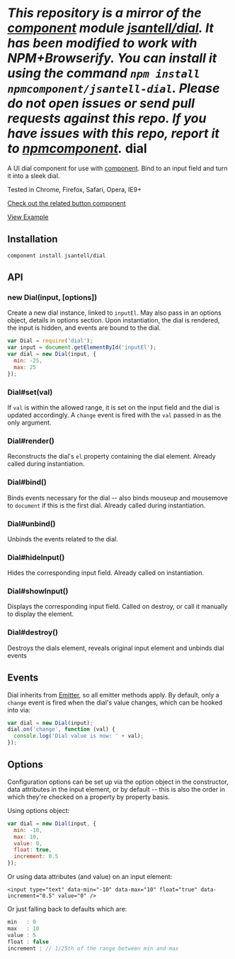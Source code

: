 *This repository is a mirror of the [component](http://component.io) module [jsantell/dial](http://github.com/jsantell/dial). It has been modified to work with NPM+Browserify. You can install it using the command `npm install npmcomponent/jsantell-dial`. Please do not open issues or send pull requests against this repo. If you have issues with this repo, report it to [npmcomponent](https://github.com/airportyh/npmcomponent).*
dial
====

A UI dial component for use with [component](https://github.com/component/component). Bind to an input field and turn it into a sleek dial.

Tested in Chrome, Firefox, Safari, Opera, IE9+

[Check out the related button component](https://jsantell.github.com/button)

[View Example](http://jsantell.github.com/dial)

## Installation

```
component install jsantell/dial
```

## API

### new Dial(input, [options])

Create a new dial instance, linked to `inputEl`. May also pass in an options object, details in options section. Upon instantiation, the dial is rendered, the input is hidden, and events are bound to the dial.

```js
var Dial = require('dial');
var input = document.getElementById('inputEl');
var dial = new Dial(input, {
  min: -25,
  max: 25
});
```

### Dial#set(val)

If `val` is within the allowed range, it is set on the input field and the dial is updated accordingly. A `change` event is fired with the `val` passed in as the only argument.

### Dial#render()

Reconstructs the dial's `el` property containing the dial element. Already called during instantiation.

### Dial#bind()

Binds events necessary for the dial -- also binds mouseup and mousemove to `document` if this is the first dial. Already called during instantiation.

### Dial#unbind()

Unbinds the events related to the dial.

### Dial#hideInput()

Hides the corresponding input field. Already called on instantiation.

### Dial#showInput()

Displays the corresponding input field. Called on destroy, or call it manually to display the element.

### Dial#destroy()

Destroys the dials element, reveals original input element and unbinds dial events

## Events

Dial inherits from [Emitter](https://github.com/component/emitter), so all emitter methods apply. By default, only a `change` event is fired when the dial's value changes, which can be hooked into via:

```js
var dial = new Dial(input);
dial.on('change', function (val) {
  console.log('Dial value is now: ' + val);
});
```

## Options

Configuration options can be set up via the option object in the constructor, data attributes in the input element, or by default -- this is also the order in which they're checked on a property by property basis.

Using options object:

```js
var dial = new Dial(input, {
  min: -10,
  max: 10,
  value: 0,
  float: true,
  increment: 0.5
});
```

Or using data attributes (and value) on an input element:

```
<input type="text" data-min="-10" data-max="10" float="true" data-increment="0.5" value="0" />
```

Or just falling back to defaults which are:

```js
min   : 0
max   : 10
value : 5
float : false
increment : // 1/25th of the range between min and max
```

